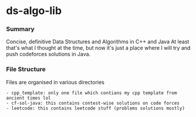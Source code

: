 # ds-algo-lib

### Summary
Concise, definitive Data Structures and Algorithms in C++ and Java
At least that's what I thought at the time, but now it's just a place where I will try and push codeforces solutions in Java.

### File Structure
Files are organised in various directories

    - cpp_template: only one file which contians my cpp template from ancient times lol
    - cf-sol-java: this contains contest-wise solutions on code forces
    - leetcode: this contains leetcode stuff (problems solutions mostly)